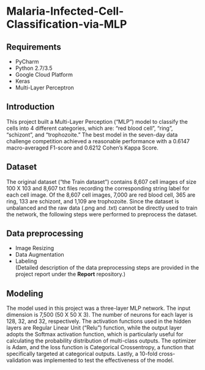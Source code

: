 # Malaria-Infected-Cell-Classification-via-MLP
## Requirements
* PyCharm
* Python 2.7/3.5
* Google Cloud Platform
* Keras
* Multi-Layer Perceptron

## Introduction
This project built a Multi-Layer Perception (“MLP”) model to classify the cells into 4 different categories, which are: “red blood cell”, “ring”, “schizont”, and “trophozoite.” The best model in the seven-day data challenge competition achieved a reasonable performance with a 0.6147 macro-averaged F1-score and 0.6212 Cohen’s Kappa Score.

## Dataset
The original dataset (“the Train dataset”) contains 8,607 cell images of size 100 X 103 and 8,607 txt files recording the corresponding string label for each cell image. Of the 8,607 cell images, 7,000 are red blood cell, 365 are ring, 133 are schizont, and 1,109 are trophozoite. Since the dataset is unbalanced and the raw data (.png and .txt) cannot be directly used to train the network, the following steps were performed to preprocess the dataset.

## Data preprocessing
* Image Resizing
* Data Augmentation
* Labeling <br />
(Detailed description of the data preprocessing steps are provided in the project report under the **Report** repository.)

## Modeling
The model used in this project was a three-layer MLP network. The input dimension is 7,500 (50 X 50 X 3). The number of neurons for each layer is 128, 32, and 32, respectively. The activation functions used in the hidden layers are Regular Linear Unit (“Relu”) function, while the output layer adopts the Softmax activation function, which is particularly useful for calculating the probability distribution of multi-class outputs. The optimizer is Adam, and the loss function is Categorical Crossentropy, a function that specifically targeted at categorical outputs. Lastly, a 10-fold cross-validation was implemented to test the effectiveness of the model.  

